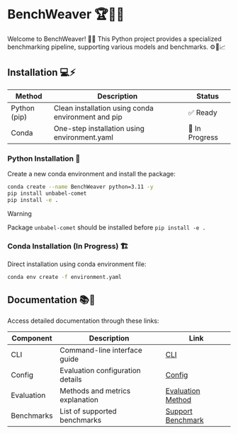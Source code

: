 # BenchWeaver 🏆🚀🐍
Welcome to BenchWeaver! 🎉🔬 This Python project provides a specialized benchmarking pipeline, supporting various models and benchmarks. ⚙️🔧📈

## Installation 💻⚡

| Method        | Description                                               | Status          |
|---------------|-----------------------------------------------------------|-----------------|
| Python (pip)  | Clean installation using conda environment and pip        | ✅ Ready        |
| Conda         | One-step installation using environment.yaml              | 🚧 In Progress  |

### Python Installation 🐍
Create a new conda environment and install the package:
```bash
conda create --name BenchWeaver python=3.11 -y
pip install unbabel-comet
pip install -e .
```
> [!WARNING]  
> Package `unbabel-comet` should be installed before `pip install -e .`

### Conda Installation (In Progress) 🏗️
Direct installation using conda environment file:
```bash
conda env create -f environment.yaml
```

## Documentation 📚📝
Access detailed documentation through these links:

| Component   | Description                         | Link                                         |
|-------------|-------------------------------------|----------------------------------------------|
| CLI         | Command-line interface guide        | [CLI](./doc/cli.md)                          |
| Config      | Evaluation configuration details    | [Config](./doc/config_doc.md)               |
| Evaluation  | Methods and metrics explanation     | [Evaluation Method](./doc/evaluation_method.md) |
| Benchmarks  | List of supported benchmarks        | [Support Benchmark](./doc/supported_benchmark.md) |

